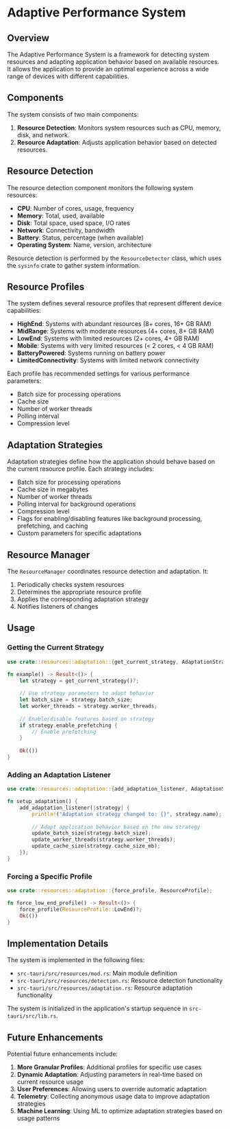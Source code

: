 # Adaptive Performance System

## Overview

The Adaptive Performance System is a framework for detecting system resources and adapting application behavior based on available resources. It allows the application to provide an optimal experience across a wide range of devices with different capabilities.

## Components

The system consists of two main components:

1. **Resource Detection**: Monitors system resources such as CPU, memory, disk, and network.
2. **Resource Adaptation**: Adjusts application behavior based on detected resources.

## Resource Detection

The resource detection component monitors the following system resources:

- **CPU**: Number of cores, usage, frequency
- **Memory**: Total, used, available
- **Disk**: Total space, used space, I/O rates
- **Network**: Connectivity, bandwidth
- **Battery**: Status, percentage (when available)
- **Operating System**: Name, version, architecture

Resource detection is performed by the `ResourceDetector` class, which uses the `sysinfo` crate to gather system information.

## Resource Profiles

The system defines several resource profiles that represent different device capabilities:

- **HighEnd**: Systems with abundant resources (8+ cores, 16+ GB RAM)
- **MidRange**: Systems with moderate resources (4+ cores, 8+ GB RAM)
- **LowEnd**: Systems with limited resources (2+ cores, 4+ GB RAM)
- **Mobile**: Systems with very limited resources (< 2 cores, < 4 GB RAM)
- **BatteryPowered**: Systems running on battery power
- **LimitedConnectivity**: Systems with limited network connectivity

Each profile has recommended settings for various performance parameters:

- Batch size for processing operations
- Cache size
- Number of worker threads
- Polling interval
- Compression level

## Adaptation Strategies

Adaptation strategies define how the application should behave based on the current resource profile. Each strategy includes:

- Batch size for processing operations
- Cache size in megabytes
- Number of worker threads
- Polling interval for background operations
- Compression level
- Flags for enabling/disabling features like background processing, prefetching, and caching
- Custom parameters for specific adaptations

## Resource Manager

The `ResourceManager` coordinates resource detection and adaptation. It:

1. Periodically checks system resources
2. Determines the appropriate resource profile
3. Applies the corresponding adaptation strategy
4. Notifies listeners of changes

## Usage

### Getting the Current Strategy

```rust
use crate::resources::adaptation::{get_current_strategy, AdaptationStrategy};

fn example() -> Result<()> {
    let strategy = get_current_strategy()?;
    
    // Use strategy parameters to adapt behavior
    let batch_size = strategy.batch_size;
    let worker_threads = strategy.worker_threads;
    
    // Enable/disable features based on strategy
    if strategy.enable_prefetching {
        // Enable prefetching
    }
    
    Ok(())
}
```

### Adding an Adaptation Listener

```rust
use crate::resources::adaptation::{add_adaptation_listener, AdaptationStrategy};

fn setup_adaptation() {
    add_adaptation_listener(|strategy| {
        println!("Adaptation strategy changed to: {}", strategy.name);
        
        // Adapt application behavior based on the new strategy
        update_batch_size(strategy.batch_size);
        update_worker_threads(strategy.worker_threads);
        update_cache_size(strategy.cache_size_mb);
    });
}
```

### Forcing a Specific Profile

```rust
use crate::resources::adaptation::{force_profile, ResourceProfile};

fn force_low_end_profile() -> Result<()> {
    force_profile(ResourceProfile::LowEnd)?;
    Ok(())
}
```

## Implementation Details

The system is implemented in the following files:

- `src-tauri/src/resources/mod.rs`: Main module definition
- `src-tauri/src/resources/detection.rs`: Resource detection functionality
- `src-tauri/src/resources/adaptation.rs`: Resource adaptation functionality

The system is initialized in the application's startup sequence in `src-tauri/src/lib.rs`.

## Future Enhancements

Potential future enhancements include:

1. **More Granular Profiles**: Additional profiles for specific use cases
2. **Dynamic Adaptation**: Adjusting parameters in real-time based on current resource usage
3. **User Preferences**: Allowing users to override automatic adaptation
4. **Telemetry**: Collecting anonymous usage data to improve adaptation strategies
5. **Machine Learning**: Using ML to optimize adaptation strategies based on usage patterns